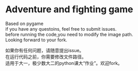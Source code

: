 # Adventure and fighting game
Based on pygame      
if you have any questoins, feel free to submit issues.     
before running the code,you need to modify the image path.      
Looking forward to your fork.   

如果你有任何问题，请随意提出issue。      
在运行代码之前，你需要修改文件路径。       
适用于大一，极少数大二的python课大“作业”。欢迎fork。
